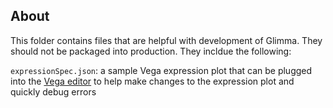 ## About

This folder contains files that are helpful with development of Glimma. They should not be packaged
into production. They incldue the following:

`expressionSpec.json`: a sample Vega expression plot that can be plugged into the [Vega editor](https://vega.github.io/editor/) to help make changes to the expression plot and quickly debug errors
